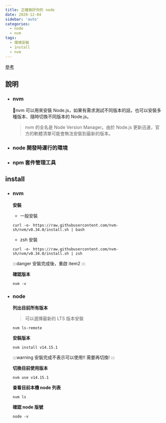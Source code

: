 ```yaml
---
title: 正確裝好你的 node
date: 2020-12-04
sidebar: 'auto'
categories:
  - node
  - nvm
tags:
  - 環境安裝
  - install
  - nvm
---
```


[參考](https://titangene.github.io/article/nvm.html)

## 說明

- ### nvm

  nvm 可以用來安裝 Node.js，如果有需求測試不同版本的話，也可以安裝多種版本、隨時切換不同版本的 Node.js。

  > nvm 的全名是 Node Version Manager。由於 Node.js 更新迅速，官方的軟體清單可能會無法安裝到最新的版本。

* ### node 開發時運行的環境

* ### npm 套件管理工具

## install

- ### nvm

  **安裝**

  - 一般安裝

  ```
  curl -o- https://raw.githubusercontent.com/nvm-sh/nvm/v0.34.0/install.sh | bash
  ```

  - zsh 安裝

  ```
  curl -o- https://raw.githubusercontent.com/nvm-sh/nvm/v0.34.0/install.sh | zsh
  ```

  :::danger
  安裝完成後，重啟 item2
  :::

  **確認版本**

  ```
  nvm -v
  ```

- ### node

  **列出目前所有版本**

  > 可以選擇最新的 LTS 版本安裝

  ```
  nvm ls-remote
  ```

  **安裝版本**

  ```
  nvm install v14.15.1
  ```

  :::warning
  安裝完成不表示可以使用!! 需要再切換!
  :::

  **切換目前使用版本**

  ```
  nvm use v14.15.1
  ```

  **查看目前本機 node 列表**

  ```
  nvm ls
  ```

  **確認 node 版號**

  ```
  node -v
  ```
